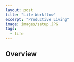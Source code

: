 ```yaml
---
layout: post
title: "Life Workflow"
excerpt: "Productive Living"
image: images/setup.JPG
tags: 
  - life
---
```


## Overview

